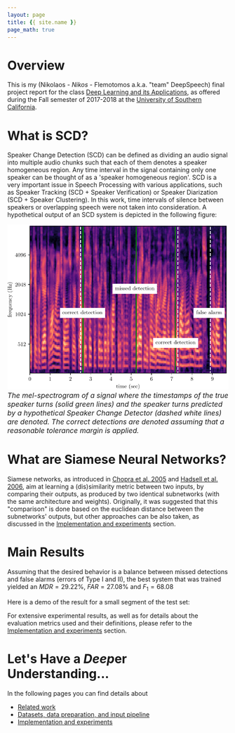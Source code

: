 ```yaml
---
layout: page
title: {{ site.name }}
page_math: true
---
```


# Overview
This is my (Nikolaos - *Nikos* - Flemotomos a.k.a. "team" DeepSpeech) final project report for the class [Deep Learning and its Applications][class], as offered during the Fall semester of 2017-2018 at the [University of Southern California][usc]. 

# What is SCD?
Speaker Change Detection (SCD) can be defined as dividing an audio signal into multiple audio chunks such that each of them denotes a speaker homogeneous region. Any time interval in the signal containing only one speaker can be thought of as a 'speaker homogeneous region'. SCD is a very important issue in Speech Processing with various applications, such as Speaker Tracking (SCD + Speaker Verification) or Speaker Diarization (SCD + Speaker Clustering). In this work, time intervals of silence between speakers or overlapping speech were not taken into consideration. A hypothetical output of an SCD system is depicted in the following figure:

<center><img src="content/scd_eg.pdf"></center>
<i><font size="3">The mel-spectrogram of a signal where the timestamps of the true speaker turns (solid green lines) and the speaker turns predicted by a hypothetical Speaker Change Detector (dashed white lines) are denoted. The correct detections are denoted assuming that a reasonable tolerance margin is applied.</font></i>

# What are Siamese Neural Networks?

Siamese networks, as introduced in [Chopra et al. 2005][Chopra2005] and [Hadsell et al. 2006][Hadsell2006], aim at learning a (dis)similarity metric between two inputs, by comparing their outputs, as produced by two identical subnetworks (with the same architecture and weights). Originally, it was suggested that this "comparison" is done based on the euclidean distance between the subnetworks' outputs, but other approaches can be also taken, as discussed in the [Implementation and experiments](experiments.html) section.
  
# Main Results
Assuming that the desired behavior is a balance between missed detections and false alarms (errors of Type I and II), the best system that was trained yielded an $MDR=29.22\%$, $FAR=27.08\%$ and $F_1 = 68.08$

Here is a demo of the result for a small segment of the test set:

For extensive experimental results, as well as for details about the evaluation metrics used and their definitions, please refer to the [Implementation and experiments](experiments.html) section.

# Let's Have a *Deep*er Understanding...
In the following pages you can find details about
* [Related work](related_work.html)
* [Datasets, data preparation, and input pipeline](data.html)
* [Implementation and experiments](experiments.html)

[class]: https://csci599-dl.github.io
[usc]: https://www.usc.edu
[Chopra2005]: http://ieeexplore.ieee.org/abstract/document/1467314/
[Hadsell2006]: http://ieeexplore.ieee.org/document/1640964/
